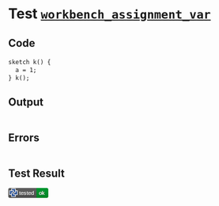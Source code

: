# Test [`workbench_assignment_var`](/doc/tests/statement_usage.md#L526)

## Code

```µcad
sketch k() {
  a = 1;
} k();

```

## Output

```,plain
```

## Errors

```,plain
```

## Test Result

![OK](/doc/tests/.test/workbench_assignment_var.png)
